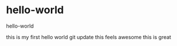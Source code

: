 # hello-world
hello-world


this is my first hello world git update
this feels awesome
this is great
